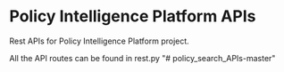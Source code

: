 # Policy Intelligence Platform APIs
Rest APIs for Policy Intelligence Platform project.

All the API routes can be found in rest.py
"# policy_search_APIs-master" 
